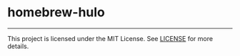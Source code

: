 # homebrew-hulo


---

This project is licensed under the MIT License. See [LICENSE](LICENSE) for more details.
